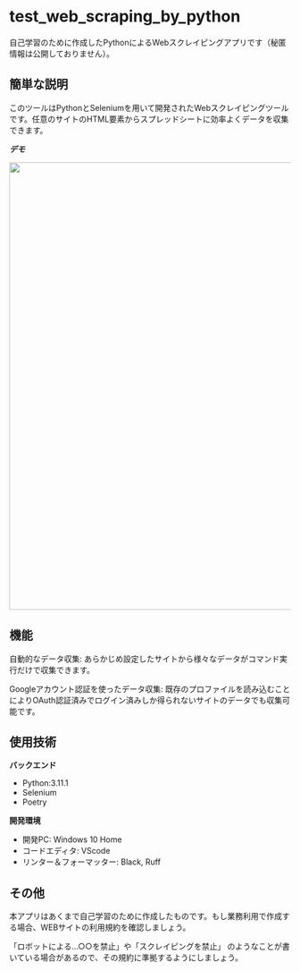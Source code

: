 # test_web_scraping_by_python
自己学習のために作成したPythonによるWebスクレイピングアプリです（秘匿情報は公開しておりません）。

## 簡単な説明

このツールはPythonとSeleniumを用いて開発されたWebスクレイピングツールです。任意のサイトのHTML要素からスプレッドシートに効率よくデータを収集できます。

**_デモ_**

<img src="https://github.com/user-attachments/assets/3bfa96c2-8578-412b-9bb2-29c2ed499c92" width="800">

## 機能

自動的なデータ収集: あらかじめ設定したサイトから様々なデータがコマンド実行だけで収集できます。

Googleアカウント認証を使ったデータ収集: 既存のプロファイルを読み込むことによりOAuth認証済みでログイン済みしか得られないサイトのデータでも収集可能です。

## 使用技術

**バックエンド** 

- Python:3.11.1
- Selenium
- Poetry

**開発環境** 

- 開発PC: Windows 10 Home
- コードエディタ: VScode
- リンター＆フォーマッター: Black, Ruff 

## その他

本アプリはあくまで自己学習のために作成したものです。もし業務利用で作成する場合、WEBサイトの利用規約を確認しましょう。

「ロボットによる...○○を禁止」や「スクレイピングを禁止」 のようなことが書いている場合があるので、その規約に準拠するようにしましょう。
